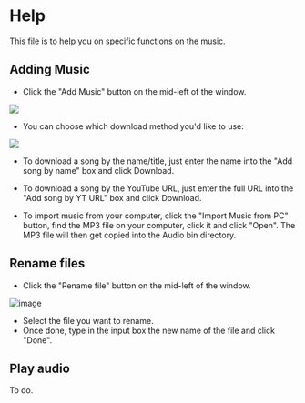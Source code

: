 # Help
This file is to help you on specific functions on the music.

## Adding Music
* Click the "Add Music" button on the mid-left of the window.

![](https://user-images.githubusercontent.com/69216256/147894176-a8288055-e8b5-4c4e-9fe2-122ece569211.png)

* You can choose which download method you'd like to use:

![](https://user-images.githubusercontent.com/69216256/147894210-7b11a4f2-075b-4dc9-89f6-9634bc102176.png)

* To download a song by the name/title, just enter the name into the "Add song by name" box and click Download.

* To download a song by the YouTube URL, just enter the full URL into the "Add song by YT URL" box and click Download.


* To import music from your computer, click the "Import Music from PC" button, find the MP3 file on your computer, click it and click "Open". The MP3 file will then get copied into the Audio bin directory.

## Rename files
* Click the "Rename file" button on the mid-left of the window.

![image](https://user-images.githubusercontent.com/69216256/147894329-d7e8c8d7-27ac-457b-bc5c-492db8482a1a.png)

* Select the file you want to rename.
* Once done, type in the input box the new name of the file and click "Done".

## Play audio
To do.